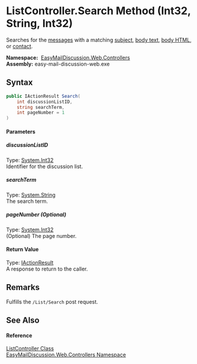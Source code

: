 ListController.Search Method (Int32, String, Int32)
===================================================
Searches for the [messages][1] with a matching [subject][2], [body text][3], [body HTML][4], or [contact][5].

  **Namespace:**  [EasyMailDiscussion.Web.Controllers][6]  
  **Assembly:** easy-mail-discussion-web.exe

Syntax
------

```csharp
public IActionResult Search(
	int discussionListID,
	string searchTerm,
	int pageNumber = 1
)
```

#### Parameters

##### *discussionListID*
Type: [System.Int32][7]  
 Identifier for the discussion list.

##### *searchTerm*
Type: [System.String][8]  
 The search term.

##### *pageNumber* (Optional)
Type: [System.Int32][7]  
 (Optional) The page number.

#### Return Value
Type: [IActionResult][9]  
 A response to return to the caller. 

Remarks
-------
 Fulfills the `/List/Search` post request. 

See Also
--------

#### Reference
[ListController Class][10]  
[EasyMailDiscussion.Web.Controllers Namespace][6]  

[1]: Message.md
[2]: ../../EasyMailDiscussion.Common.Database/Message/Subject.md
[3]: ../../EasyMailDiscussion.Common.Database/Message/BodyText.md
[4]: ../../EasyMailDiscussion.Common.Database/Message/BodyHTML.md
[5]: ../../EasyMailDiscussion.Common.Database/Message/OriginatorContact.md
[6]: ../README.md
[7]: https://docs.microsoft.com/dotnet/api/system.int32
[8]: https://docs.microsoft.com/dotnet/api/system.string
[9]: https://docs.microsoft.com/dotnet/api/microsoft.aspnetcore.mvc.iactionresult
[10]: README.md